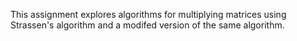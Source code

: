 This assignment explores algorithms for multiplying matrices using Strassen's algorithm and a modifed version of the same algorithm.
